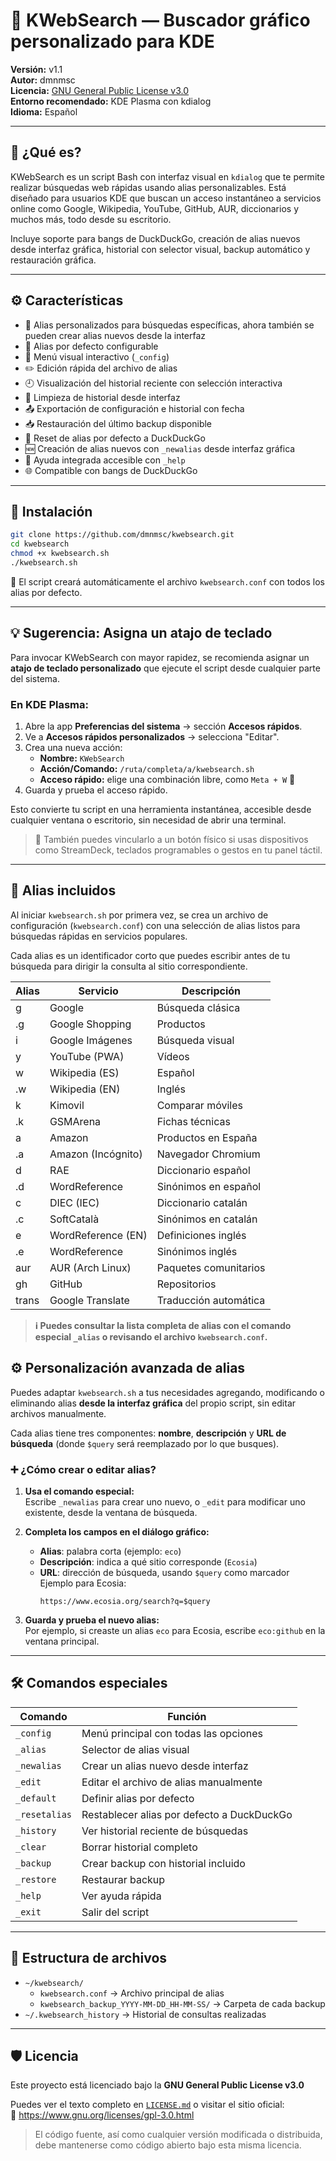 # 📘 KWebSearch — Buscador gráfico personalizado para KDE

**Versión:** v1.1  
**Autor:** dmnmsc  
**Licencia:** [GNU General Public License v3.0](https://www.gnu.org/licenses/gpl-3.0.html)  
**Entorno recomendado:** KDE Plasma con kdialog  
**Idioma:** Español

---

## 🎯 ¿Qué es?

KWebSearch es un script Bash con interfaz visual en `kdialog` que te permite realizar búsquedas web rápidas usando alias personalizables. Está diseñado para usuarios KDE que buscan un acceso instantáneo a servicios online como Google, Wikipedia, YouTube, GitHub, AUR, diccionarios y muchos más, todo desde su escritorio.

Incluye soporte para bangs de DuckDuckGo, creación de alias nuevos desde interfaz gráfica, historial con selector visual, backup automático y restauración gráfica.

---

## ⚙️ Características

- 🔎 Alias personalizados para búsquedas específicas, ahora también se pueden crear alias nuevos desde la interfaz  
- 🧠 Alias por defecto configurable  
- 📘 Menú visual interactivo (`_config`)  
- ✏️ Edición rápida del archivo de alias
- 🕘 Visualización del historial reciente con selección interactiva
- 🧹 Limpieza de historial desde interfaz  
- 📤 Exportación de configuración e historial con fecha  
- 📥 Restauración del último backup disponible  
- 🔄 Reset de alias por defecto a DuckDuckGo  
- 🆕 Creación de alias nuevos con `_newalias` desde interfaz gráfica  
- 🧾 Ayuda integrada accesible con `_help`  
- 🌐 Compatible con bangs de DuckDuckGo

---

## 🚀 Instalación

```bash
git clone https://github.com/dmnmsc/kwebsearch.git
cd kwebsearch
chmod +x kwebsearch.sh
./kwebsearch.sh
```
 📝 El script creará automáticamente el archivo `kwebsearch.conf` con todos los alias por defecto.

---

## 💡 Sugerencia: Asigna un atajo de teclado

Para invocar KWebSearch con mayor rapidez, se recomienda asignar un **atajo de teclado personalizado** que ejecute el script desde cualquier parte del sistema.

### En KDE Plasma:

1. Abre la app **Preferencias del sistema** → sección **Accesos rápidos**.  
2. Ve a **Accesos rápidos personalizados** → selecciona "Editar".  
3. Crea una nueva acción:  
   - **Nombre:** `KWebSearch`  
   - **Acción/Comando:** `/ruta/completa/a/kwebsearch.sh`  
   - **Acceso rápido:** elige una combinación libre, como `Meta + W` 🔁  
4. Guarda y prueba el acceso rápido.

Esto convierte tu script en una herramienta instantánea, accesible desde cualquier ventana o escritorio, sin necesidad de abrir una terminal.

> 🧠 También puedes vincularlo a un botón físico si usas dispositivos como StreamDeck, teclados programables o gestos en tu panel táctil.

---

## 🔧 Alias incluidos

Al iniciar `kwebsearch.sh` por primera vez, se crea un archivo de configuración (`kwebsearch.conf`) con una selección de alias listos para búsquedas rápidas en servicios populares.  

Cada alias es un identificador corto que puedes escribir antes de tu búsqueda para dirigir la consulta al sitio correspondiente.

| Alias | Servicio             | Descripción              |
|-------|----------------------|--------------------------|
| g     | Google               | Búsqueda clásica         |
| .g    | Google Shopping      | Productos                |
| i     | Google Imágenes      | Búsqueda visual          |
| y     | YouTube (PWA)        | Vídeos                   |
| w     | Wikipedia (ES)       | Español                  |
| .w    | Wikipedia (EN)       | Inglés                   |
| k     | Kimovil              | Comparar móviles         |
| .k    | GSMArena             | Fichas técnicas          |
| a     | Amazon               | Productos en España      |
| .a    | Amazon (Incógnito)   | Navegador Chromium       |
| d     | RAE                  | Diccionario español      |
| .d    | WordReference        | Sinónimos en español     |
| c     | DIEC (IEC)           | Diccionario catalán      |
| .c    | SoftCatalà           | Sinónimos en catalán     |
| e     | WordReference (EN)   | Definiciones inglés      |
| .e    | WordReference        | Sinónimos inglés         |
| aur   | AUR (Arch Linux)     | Paquetes comunitarios    |
| gh    | GitHub               | Repositorios             |
| trans | Google Translate     | Traducción automática    |

> **ℹ️ Puedes consultar la lista completa de alias con el comando especial `_alias` o revisando el archivo `kwebsearch.conf`.**
> 
## ⚙️ Personalización avanzada de alias

Puedes adaptar `kwebsearch.sh` a tus necesidades agregando, modificando o eliminando alias **desde la interfaz gráfica** del propio script, sin editar archivos manualmente.  

Cada alias tiene tres componentes: **nombre**, **descripción** y **URL de búsqueda** (donde `$query` será reemplazado por lo que busques).

### ➕ ¿Cómo crear o editar alias?

1. **Usa el comando especial:**  
   Escribe `_newalias` para crear uno nuevo, o `_edit` para modificar uno existente, desde la ventana de búsqueda.

2. **Completa los campos en el diálogo gráfico:**  
   - **Alias**: palabra corta (ejemplo: `eco`)
   - **Descripción**: indica a qué sitio corresponde (`Ecosia`)
   - **URL**: dirección de búsqueda, usando `$query` como marcador  
     Ejemplo para Ecosia:  
     ```
     https://www.ecosia.org/search?q=$query
     ```

3. **Guarda y prueba el nuevo alias:**  
   Por ejemplo, si creaste un alias `eco` para Ecosia, escribe `eco:github` en la ventana principal.
---

## 🛠️ Comandos especiales

| Comando         | Función                                  |
|-----------------|------------------------------------------|
| `_config`       | Menú principal con todas las opciones    |
| `_alias`        | Selector de alias visual                 |
| `_newalias`     | Crear un alias nuevo desde interfaz      |
| `_edit`         | Editar el archivo de alias manualmente   |
| `_default`      | Definir alias por defecto                |
| `_resetalias`   | Restablecer alias por defecto a DuckDuckGo |
| `_history`      | Ver historial reciente de búsquedas      |
| `_clear`        | Borrar historial completo                |
| `_backup`       | Crear backup con historial incluido      |
| `_restore`      | Restaurar backup                         |
| `_help`         | Ver ayuda rápida                         |
| `_exit`         | Salir del script                         |

---

## 📂 Estructura de archivos

- `~/kwebsearch/`  
  - `kwebsearch.conf` → Archivo principal de alias  
  - `kwebsearch_backup_YYYY-MM-DD_HH-MM-SS/` → Carpeta de cada backup  
- `~/.kwebsearch_history` → Historial de consultas realizadas

---

## 🛡️ Licencia

Este proyecto está licenciado bajo la **GNU General Public License v3.0**

Puedes ver el texto completo en [`LICENSE.md`](./LICENSE.md) o visitar el sitio oficial:  
🔗 https://www.gnu.org/licenses/gpl-3.0.html

> El código fuente, así como cualquier versión modificada o distribuida, debe mantenerse como código abierto bajo esta misma licencia.
